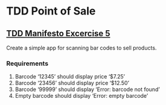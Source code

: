 # TDD Point of Sale

## [TDD Manifesto Excercise 5](https://tddmanifesto.com/exercises/)

Create a simple app for scanning bar codes to sell products.

### Requirements

1. Barcode ‘12345’ should display price ‘$7.25’
2. Barcode ‘23456’ should display price ‘$12.50’
3. Barcode ‘99999’ should display ‘Error: barcode not found’
4. Empty barcode should display ‘Error: empty barcode’
